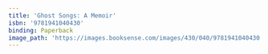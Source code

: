 ```yaml
---
title: 'Ghost Songs: A Memoir'
isbn: '9781941040430'
binding: Paperback
image_path: 'https://images.booksense.com/images/430/040/9781941040430.jpg'
---
```



